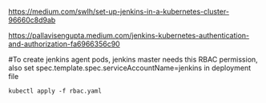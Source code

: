 https://medium.com/swlh/set-up-jenkins-in-a-kubernetes-cluster-96660c8d9ab

https://pallavisengupta.medium.com/jenkins-kubernetes-authentication-and-authorization-fa6966356c90


#To create jenkins agent pods, jenkins master needs this RBAC permission, also set spec.template.spec.serviceAccountName=jenkins in deployment file

`kubectl apply -f rbac.yaml`
